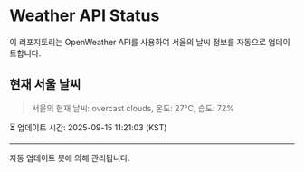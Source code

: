 
# Weather API Status

이 리포지토리는 OpenWeather API를 사용하여 서울의 날씨 정보를 자동으로 업데이트합니다.

## 현재 서울 날씨
> 서울의 현재 날씨: overcast clouds, 온도: 27°C, 습도: 72%

⏳ 업데이트 시간: 2025-09-15 11:21:03 (KST)

---
자동 업데이트 봇에 의해 관리됩니다.
